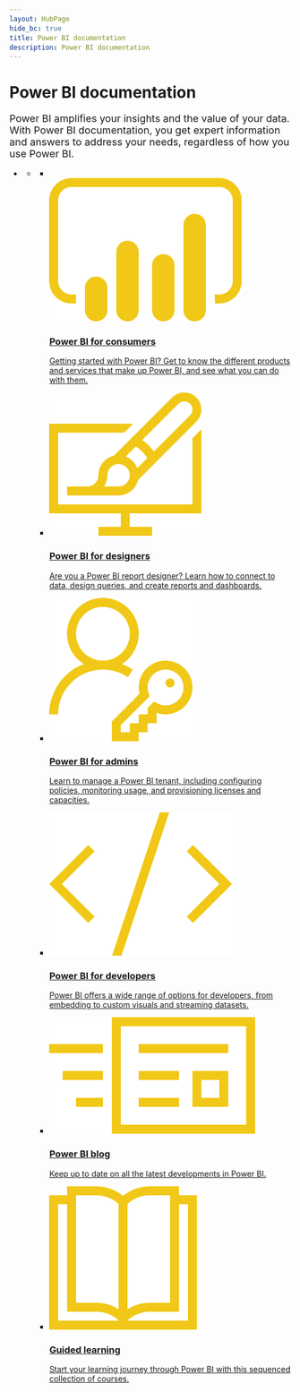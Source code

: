 ```yaml
---
layout: HubPage
hide_bc: true
title: Power BI documentation
description: Power BI documentation
---
```

<div id="main" class="v2">
    <div class="container">
        <h1>Power BI documentation</h1>
        <p style="font-size: 1.12rem;margin-bottom: 1rem;">Power BI amplifies your insights and the value of your data. With Power BI documentation, you get expert information and answers to address your needs, regardless of how you use Power BI.</p>
        <ul class="pivots">
            <li>
                <a href="#home"></a>
                <ul id="home">
                    <li>
                        <a href="#home-all"></a>
                        <ul id="home-all" class="cardsA">
                            <li>
                                <a href="consumer/power-bi-consumer-landing.md">
                                    <div class="cardSize">
                                        <div class="cardPadding">
                                            <div class="card">
                                                <div class="cardImageOuter">
                                                    <br>
                                                    <div class="cardImage">
                                                        <img src="./media/index/PowerBI-4x_EA1E-01.svg" alt="" />
                                                    </div>
                                                </div>
                                                <div class="cardText">
                                                    <h3>Power BI for consumers</h3>
                                                    <p>Getting started with Power BI? Get to know the different products and services that make up Power BI, and see what you can do with them.</p>
                                                </div>
                                            </div>
                                        </div>
                                    </div>
                                </a>
                            </li>
                            <li>
                                <a href="power-bi-creator-landing.md">
                                    <div class="cardSize">
                                        <div class="cardPadding">
                                            <div class="card">
                                                <div class="cardImageOuter">
                                                    <div class="cardImage">
                                                        <img src="./media/index/power-bi-4x-Design_E771.svg" alt="" />
                                                    </div>
                                                </div>
                                                <div class="cardText">
                                                    <h3>Power BI for designers</h3>
                                                    <p>Are you a Power BI report designer? Learn how to connect to data, design queries, and create reports and dashboards.</p>
                                                </div>
                                            </div>
                                        </div>
                                    </div>
                                </a>
                            </li>
                            <li>
                                <a href="service-admin-administering-power-bi-in-your-organization.md">
                                    <div class="cardSize">
                                        <div class="cardPadding">
                                            <div class="card">
                                                <div class="cardImageOuter">
                                                    <div class="cardImage">
                                                        <img src="./media/index/power-bi-4x-Admin_F286.svg" alt="" />
                                                    </div>
                                                </div>
                                                <div class="cardText">
                                                    <h3>Power BI for admins</h3>
                                                    <p>Learn to manage a Power BI tenant, including configuring policies, monitoring usage, and provisioning licenses and capacities.</p>
                                                </div>
                                            </div>
                                        </div>
                                    </div>
                                </a>
                            </li>
                            <li>
                                <a href="developer/what-can-you-do.md">
                                    <div class="cardSize">
                                        <div class="cardPadding">
                                            <div class="card">
                                                <div class="cardImageOuter">
                                                    <div class="cardImage">
                                                        <img src="./media/index/power-bi-4x-Developer_ECCE.svg" alt="" />
                                                    </div>
                                                </div>
                                                <div class="cardText">
                                                    <h3>Power BI for developers</h3>
                                                    <p>Power BI offers a wide range of options for developers, from embedding to custom visuals and streaming datasets.</p>
                                                </div>
                                            </div>
                                        </div>
                                    </div>
                                </a>
                            </li>
                            <li>
                                <a href="https://powerbi.microsoft.com/blog/">
                                    <div class="cardSize">
                                        <div class="cardPadding">
                                            <div class="card">
                                                <div class="cardImageOuter">
                                                    <div class="cardImage">
                                                        <img src="./media/index/power-bi-4x-Blog_E1D7.svg" alt="" />
                                                    </div>
                                                </div>
                                                <div class="cardText">
                                                    <h3>Power BI blog</h3>
                                                    <p>Keep up to date on all the latest developments in Power BI.</p>
                                                </div>
                                            </div>
                                        </div>
                                    </div>
                                </a>
                            </li>
                            <li>
                                <a href="/guided-learning/index.md">
                                    <div class="cardSize">
                                        <div class="cardPadding">
                                            <div class="card">
                                                <div class="cardImageOuter">
                                                    <div class="cardImage">
                                                        <img src="./media/index/power-bi-4x-GuidedLearning_E736.svg" alt="" />
                                                    </div>
                                                </div>
                                                <div class="cardText">
                                                    <h3>Guided learning</h3>
                                                    <p>Start your learning journey through Power BI with this sequenced collection of courses.</p>
                                                </div>
                                            </div>
                                        </div>
                                    </div>
                                </a>
                            </li>
                        </ul>
                    </li>
                </ul>
            </li>
        </ul>
    </div>
</div>